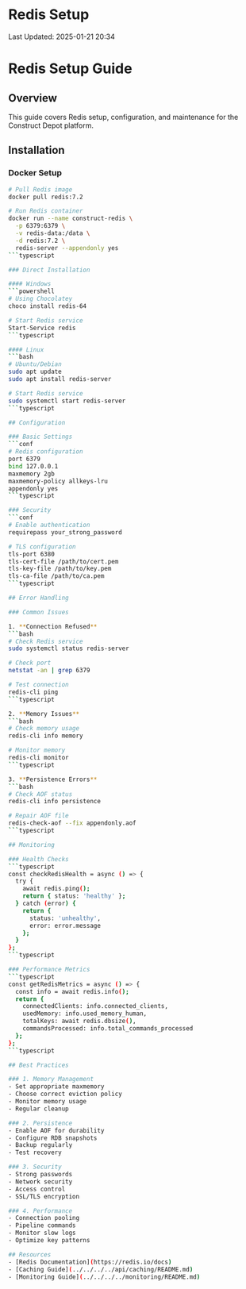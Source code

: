 # Redis Setup

Last Updated: 2025-01-21 20:34

# Redis Setup Guide

## Overview

This guide covers Redis setup, configuration, and maintenance for the Construct Depot platform.

## Installation

### Docker Setup
```bash
# Pull Redis image
docker pull redis:7.2

# Run Redis container
docker run --name construct-redis \
  -p 6379:6379 \
  -v redis-data:/data \
  -d redis:7.2 \
  redis-server --appendonly yes
```typescript

### Direct Installation

#### Windows
```powershell
# Using Chocolatey
choco install redis-64

# Start Redis service
Start-Service redis
```typescript

#### Linux
```bash
# Ubuntu/Debian
sudo apt update
sudo apt install redis-server

# Start Redis service
sudo systemctl start redis-server
```typescript

## Configuration

### Basic Settings
```conf
# Redis configuration
port 6379
bind 127.0.0.1
maxmemory 2gb
maxmemory-policy allkeys-lru
appendonly yes
```typescript

### Security
```conf
# Enable authentication
requirepass your_strong_password

# TLS configuration
tls-port 6380
tls-cert-file /path/to/cert.pem
tls-key-file /path/to/key.pem
tls-ca-file /path/to/ca.pem
```typescript

## Error Handling

### Common Issues

1. **Connection Refused**
```bash
# Check Redis service
sudo systemctl status redis-server

# Check port
netstat -an | grep 6379

# Test connection
redis-cli ping
```typescript

2. **Memory Issues**
```bash
# Check memory usage
redis-cli info memory

# Monitor memory
redis-cli monitor
```typescript

3. **Persistence Errors**
```bash
# Check AOF status
redis-cli info persistence

# Repair AOF file
redis-check-aof --fix appendonly.aof
```typescript

## Monitoring

### Health Checks
```typescript
const checkRedisHealth = async () => {
  try {
    await redis.ping();
    return { status: 'healthy' };
  } catch (error) {
    return {
      status: 'unhealthy',
      error: error.message
    };
  }
};
```typescript

### Performance Metrics
```typescript
const getRedisMetrics = async () => {
  const info = await redis.info();
  return {
    connectedClients: info.connected_clients,
    usedMemory: info.used_memory_human,
    totalKeys: await redis.dbsize(),
    commandsProcessed: info.total_commands_processed
  };
};
```typescript

## Best Practices

### 1. Memory Management
- Set appropriate maxmemory
- Choose correct eviction policy
- Monitor memory usage
- Regular cleanup

### 2. Persistence
- Enable AOF for durability
- Configure RDB snapshots
- Backup regularly
- Test recovery

### 3. Security
- Strong passwords
- Network security
- Access control
- SSL/TLS encryption

### 4. Performance
- Connection pooling
- Pipeline commands
- Monitor slow logs
- Optimize key patterns

## Resources
- [Redis Documentation](https://redis.io/docs)
- [Caching Guide](../../../../api/caching/README.md)
- [Monitoring Guide](../../../../monitoring/README.md) 